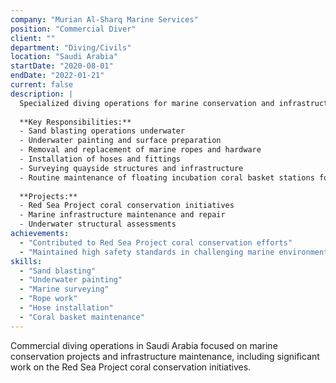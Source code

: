```yaml
---
company: "Murian Al-Sharq Marine Services"
position: "Commercial Diver"
client: ""
department: "Diving/Civils"
location: "Saudi Arabia"
startDate: "2020-08-01"
endDate: "2022-01-21"
current: false
description: |
  Specialized diving operations for marine conservation and infrastructure projects in Saudi Arabia.
  
  **Key Responsibilities:**
  - Sand blasting operations underwater
  - Underwater painting and surface preparation
  - Removal and replacement of marine ropes and hardware
  - Installation of hoses and fittings
  - Surveying quayside structures and infrastructure
  - Routine maintenance of floating incubation coral basket stations for the Red Sea Project
  
  **Projects:**
  - Red Sea Project coral conservation initiatives
  - Marine infrastructure maintenance and repair
  - Underwater structural assessments
achievements:
  - "Contributed to Red Sea Project coral conservation efforts"
  - "Maintained high safety standards in challenging marine environment"
skills:
  - "Sand blasting"
  - "Underwater painting"
  - "Marine surveying"
  - "Rope work"
  - "Hose installation"
  - "Coral basket maintenance"
---
```


Commercial diving operations in Saudi Arabia focused on marine conservation projects and infrastructure maintenance, including significant work on the Red Sea Project coral conservation initiatives. 